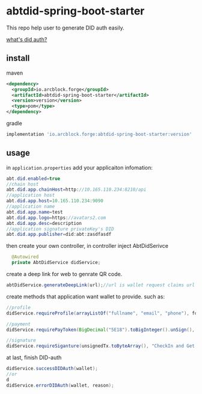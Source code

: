 # abtdid-spring-boot-starter

This repo help user to generate DID auth easily.

[what's did auth?](https://github.com/ArcBlock/abt-did-spec)

## install

maven

``` xml
<dependency>
  <groupId>io.arcblock.forge</groupId>
  <artifactId>abtdid-spring-boot-starter</artifactId>
  <version>version</version>
  <type>pom</type>
</dependency>
```

gradle

``` groovy
implementation 'io.arcblock.forge:abtdid-spring-boot-starter:version'
```

## usage

in `application.properties` add your applicaiton infomation:

``` java
abt.did.enabled=true
//chain host
abt.did.app.chainHost=http://10.165.110.234:8210/api
//application host
abt.did.app.host=10.165.110.234:9090
//application name
abt.did.app.name=test
abt.did.app.logo=https://avatars2.com
abt.did.app.desc=description
//application signature privateKey's DID
abt.did.app.publisher=did:abt:zasdfasdf
```

then create your own controller, in controller inject AbtDidSerivce

``` java
  @Autowired
  private AbtDidService didService;
```


create a deep link for web to genrate QR code.

``` java
abtDidService.generateDeepLink(url);//url is wallet request claims url
```

 create methods that application want wallet to provide. such as:

``` java
//profile
didService.requireProfile(arrayListOf("fullname", "email", "phone"), forge.wallet, url)

//payment
didService.requirePayToken(BigDecimal("5E18").toBigInteger().unSign(), chainID.value, jwt.iss.address(), body.userPk!!.decodeB58(), forge.wallet.address, "Pay 5 TBA", forge.wallet, url)

//signature
didService.requireSiganture(unsignedTx.toByteArray(), "CheckIn and Get 25 TBA", "fg:t:transaction", forge.wallet, url)
```

at last, finish DID-auth

``` java
didService.successDIDAuth(wallet);
//or
d
didService.errorDIDAuth(wallet, reason);
```

